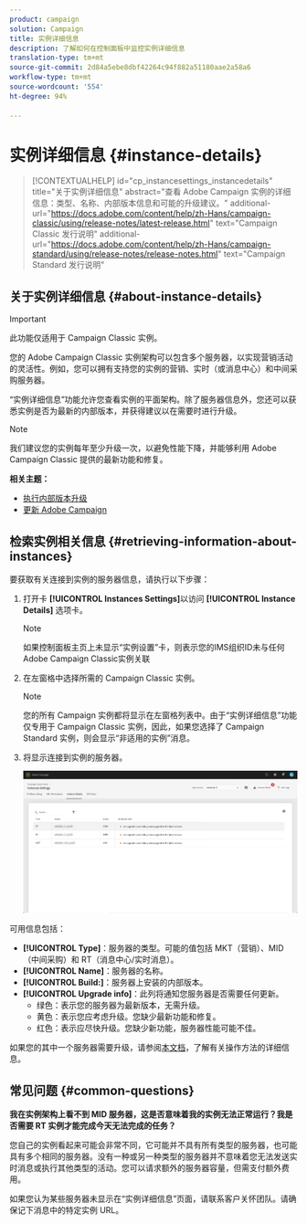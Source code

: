 ```yaml
---
product: campaign
solution: Campaign
title: 实例详细信息
description: 了解如何在控制面板中监控实例详细信息
translation-type: tm+mt
source-git-commit: 2d84a5ebe8dbf42264c94f882a51180aae2a58a6
workflow-type: tm+mt
source-wordcount: '554'
ht-degree: 94%

---
```



# 实例详细信息 {#instance-details}

>[!CONTEXTUALHELP]
>id="cp_instancesettings_instancedetails"
>title="关于实例详细信息"
>abstract="查看 Adobe Campaign 实例的详细信息：类型、名称、内部版本信息和可能的升级建议。"
>additional-url="https://docs.adobe.com/content/help/zh-Hans/campaign-classic/using/release-notes/latest-release.html" text="Campaign Classic 发行说明"
>additional-url="https://docs.adobe.com/content/help/zh-Hans/campaign-standard/using/release-notes/release-notes.html" text="Campaign Standard 发行说明"

## 关于实例详细信息 {#about-instance-details}

>[!IMPORTANT]
>
>此功能仅适用于 Campaign Classic 实例。

您的 Adobe Campaign Classic 实例架构可以包含多个服务器，以实现营销活动的灵活性。例如，您可以拥有支持您的实例的营销、实时（或消息中心）和中间采购服务器。

“实例详细信息”功能允许您查看实例的平面架构。除了服务器信息外，您还可以获悉实例是否为最新的内部版本，并获得建议以在需要时进行升级。

>[!NOTE]
>
>我们建议您的实例每年至少升级一次，以避免性能下降，并能够利用 Adobe Campaign Classic 提供的最新功能和修复。

**相关主题：**

* [执行内部版本升级](https://docs.campaign.adobe.com/doc/AC/getting_started/EN/buildUpgrade.html)
* [更新 Adobe Campaign](https://docs.campaign.adobe.com/doc/AC/en/PRO_Updating_Adobe_Campaign_Introduction.html)

## 检索实例相关信息 {#retrieving-information-about-instances}

要获取有关连接到实例的服务器信息，请执行以下步骤：

1. 打开卡 **[!UICONTROL Instances Settings]**&#x200B;以访问 **[!UICONTROL Instance Details]** 选项卡。

   >[!NOTE]
   >
   >如果控制面板主页上未显示“实例设置”卡，则表示您的IMS组织ID未与任何Adobe Campaign Classic实例关联

1. 在左窗格中选择所需的 Campaign Classic 实例。

   >[!NOTE]
   >
   >您的所有 Campaign 实例都将显示在左窗格列表中。由于“实例详细信息”功能仅专用于 Campaign Classic 实例，因此，如果您选择了 Campaign Standard 实例，则会显示“非适用的实例”消息。

1. 将显示连接到实例的服务器。

   ![](assets/instance_details.png)

可用信息包括：

* **[!UICONTROL Type]**：服务器的类型。可能的值包括 MKT（营销）、MID（中间采购）和 RT（消息中心/实时消息）。
* **[!UICONTROL Name]**：服务器的名称。
* **[!UICONTROL Build:]**：服务器上安装的内部版本。
* **[!UICONTROL Upgrade info]**：此列将通知您服务器是否需要任何更新。
   * 绿色：表示您的服务器为最新版本，无需升级。
   * 黄色：表示您应考虑升级。您缺少最新功能和修复。
   * 红色：表示应尽快升级。您缺少新功能，服务器性能可能不佳。

如果您的其中一个服务器需要升级，请参阅[本文档](https://docs.campaign.adobe.com/doc/AC/getting_started/EN/buildUpgrade.html)，了解有关操作方法的详细信息。

## 常见问题 {#common-questions}

**我在实例架构上看不到 MID 服务器，这是否意味着我的实例无法正常运行？我是否需要 RT 实例才能完成今天无法完成的任务？**

您自己的实例看起来可能会非常不同，它可能并不具有所有类型的服务器，也可能具有多个相同的服务器。没有一种或另一种类型的服务器并不意味着您无法发送实时消息或执行其他类型的活动。您可以请求额外的服务器容量，但需支付额外费用。

如果您认为某些服务器未显示在“实例详细信息”页面，请联系客户关怀团队。请确保记下消息中的特定实例 URL。
